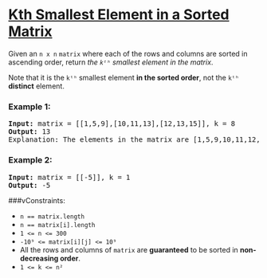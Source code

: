 # [Kth Smallest Element in a Sorted Matrix](https://leetcode.com/problems/kth-smallest-element-in-a-sorted-matrix/)


Given an `n x n` `matrix` where each of the rows and columns are sorted in ascending order, return *the `kᵗʰ` smallest element in the matrix*.

Note that it is the `kᵗʰ` smallest element **in the sorted order**, not the `kᵗʰ` **distinct** element.

### Example 1:
<pre>
<b>Input:</b> matrix = [[1,5,9],[10,11,13],[12,13,15]], k = 8
<b>Output:</b> 13
Explanation: The elements in the matrix are [1,5,9,10,11,12,13,<u><b>13</b></u>,15], and the 8ᵗʰ smallest number is 13
</pre>

### Example 2:
<pre>
<b>Input:</b> matrix = [[-5]], k = 1
<b>Output:</b> -5
</pre>

###vConstraints:

- `n == matrix.length`
- `n == matrix[i].length`
- `1 <= n <= 300`
- `-10⁹ <= matrix[i][j] <= 10⁹`
- All the rows and columns of `matrix` are **guaranteed** to be sorted in **non-decreasing order**.
- `1 <= k <= n²`
